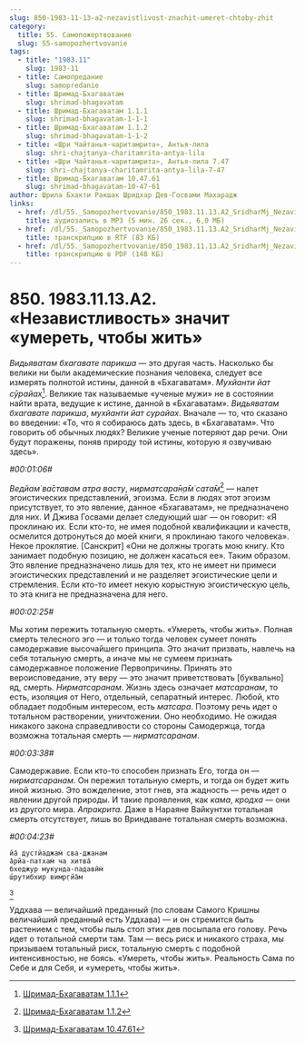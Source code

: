 ```yaml
---
slug: 850-1983-11-13-a2-nezavistlivost-znachit-umeret-chtoby-zhit
category:
  title: 55. Самопожертвование
  slug: 55-samopozhertvovanie
tags:
  - title: "1983.11"
    slug: 1983-11
  - title: Самопредание
    slug: samopredanie
  - title: Шримад-Бхагаватам
    slug: shrimad-bhagavatam
  - title: Шримад-Бхагаватам 1.1.1
    slug: shrimad-bhagavatam-1-1-1
  - title: Шримад-Бхагаватам 1.1.2
    slug: shrimad-bhagavatam-1-1-2
  - title: «Шри Чайтанья-чаритамрита», Антья-лила
    slug: shri-chajtanya-charitamrita-antya-lila
  - title: «Шри Чайтанья-чаритамрита», Антья-лила 7.47
    slug: shri-chajtanya-charitamrita-antya-lila-7-47
  - title: Шримад-Бхагаватам 10.47.61
    slug: shrimad-bhagavatam-10-47-61
author: Шрила Бхакти Ракшак Шридхар Дев-Госвами Махарадж
links:
  - href: /dl/55._Samopozhertvovanie/850_1983.11.13.A2_SridharMj_Nezavistlivost_znachit_umeret_chtoby_zhit.mp3
    title: аудиозапись в MP3 (5 мин. 26 сек., 6,0 МБ)
  - href: /dl/55._Samopozhertvovanie/850_1983.11.13.A2_SridharMj_Nezavistlivost_znachit_umeret_chtoby_zhit.rtf
    title: транскрипцию в RTF (83 КБ)
  - href: /dl/55._Samopozhertvovanie/850_1983.11.13.A2_SridharMj_Nezavistlivost_znachit_umeret_chtoby_zhit.pdf
    title: транскрипцию в PDF (148 КБ)
---
```


# 850. 1983.11.13.A2. «Независтливость» значит «умереть, чтобы жить»

*Видьяватам бхагавате парикша* — это другая часть. Насколько бы велики ни были академические познания человека, следует все измерять полнотой истины, данной в «Бхагаватам». *Мухйанти йат сӯрайах̣*[^_ftn1]. Великие так называемые «ученые мужи» не в состоянии найти врата, ведущие к истине, данной в «Бхагаватам». *Видьяватам бхагавате парикша*, *мухйанти йат сурайах*. Вначале — то, что сказано во введении: «То, что я собираюсь дать здесь, в «Бхагаватам». Что говорить об обычных людях? Великие ученые потеряют дар речи. Они будут поражены, поняв природу той истины, которую я озвучиваю здесь».

*#00:01:06#*

*Ведйам̇ ва̄ставам атра васту*, *нирматсара̄н̣а̄м̇ сата̄м̇*[^_ftn2] — налет эгоистических представлений, эгоизма. Если в людях этот эгоизм присутствует, то это явление, данное «Бхагаватам», не предназначено для них. И Джива Госвами делает следующий шаг — он говорит: «Я проклинаю их. Если кто-то, не имея подобной квалификации и качеств, осмелится дотронуться до моей книги, я проклинаю такого человека». Некое проклятие. [Санскрит] «Они не должны трогать мою книгу. Кто занимает подобную позицию, не должен касаться ее». Таким образом. Это явление предназначено лишь для тех, кто не имеет ни примеси эгоистических представлений и не разделяет эгоистические цели и стремления. Если кто-то имеет некую корыстную эгоистическую цель, то эта книга не предназначена для него.

*#00:02:25#*

Мы хотим пережить тотальную смерть. «Умереть, чтобы жить». Полная смерть телесного эго — и только тогда человек сумеет понять самодержавие высочайшего принципа. Это значит призвать, навлечь на себя тотальную смерть, а иначе мы не сумеем признать самодержавное положение Первопричины. Принять это вероисповедание, эту веру — это значит приветствовать [буквально] яд, смерть. *Нирматсаранам*. Жизнь здесь означает *матсаранам*, то есть, изоляция от Него, отдельный, сепаратный интерес. Любой, кто обладает подобным интересом, есть *матсара*. Поэтому речь идет о тотальном растворении, уничтожении. Оно необходимо. Не ожидая никакого закона справедливости со стороны Самодержца, тогда возможна тотальная смерть — *нирматсаранам*.

*#00:03:38#*

Самодержавие. Если кто-то способен признать Его, тогда он — *нирматсаранам*. Он пережил тотальную смерть, и тогда он будет жить иной жизнью. Это вожделение, этот гнев, эта жадность — речь идет о явлении другой природы. И такие проявления, как *кама*, *кродха* — они из другого мира. *Апракрита.* Даже в Нараяне Вайкунтхи тотальная смерть отсутствует, лишь во Вриндаване тотальная смерть возможна.

*#00:04:23#*

    йа̄ дустйаджам̇ сва-джанам
    а̄рйа-патхам̇ ча хитва̄
    бхеджур мукунда-падавӣм̇
    ш́рутибхир вимр̣гйа̄м
[^_ftn3]

Уддхава — величайший преданный (по словам Самого Кришны величайший преданный есть Уддхава) — и он стремится быть растением с тем, чтобы пыль стоп этих дев посыпала его голову. Речь идет о тотальной смерти там. Там — весь риск и никакого страха, мы призываем тотальный риск, тотальную смерть с подобной интенсивностью, не боясь. «Умереть, чтобы жить». Реальность Сама по Себе и для Себя, и «умереть, чтобы жить».



[^_ftn1]: [Шримад-Бхагаватам 1.1.1](../notes/shrimad-bhagavatam/shrimad-bhagavatam-1-1-1.md)

[^_ftn2]: [Шримад-Бхагаватам 1.1.2](../notes/shrimad-bhagavatam/shrimad-bhagavatam-1-1-2.md)

[^_ftn3]: [Шримад-Бхагаватам 10.47.61](../notes/shrimad-bhagavatam/shrimad-bhagavatam-10-47-61.md)
